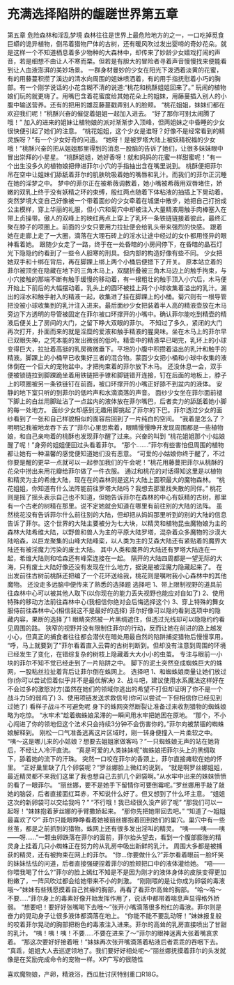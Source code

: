 # 充满选择陷阱的龌蹉世界第五章

第五章
危险森林和淫乱梦境
森林往往是世界上最危险地方的之一，一口吃掉觅食巨蟒的诡异植物，倒吊着猎物尸体的古树，还有暖风吹过发出婴啼的奇妙花朵。就是这样一个不知道栖息着多少物种的大森林中，却传来了妙龄少女嬉戏打闹的声音，若是细想不由让人不寒而栗。但若是有胆大的冒险者寻着声音慢慢找来便能看到让人血液澎湃的美妙场景。
一群身材曼妙的少女在阳光下泼洒着淡黄的花蜜，有的用藤蔓积攒了溪边的清水向周围的姐妹喷洒着，有的用手指抚慰着小巧的胸部。有一个刚学说话的小花含糊不清的说道:“桃花和桃酥姐姐回来了。”
玩闹的植物娘们玩的就更嗨了。用嘴巴含着花蜜度给其她花朵上的姐妹，用藤蔓插入别人的小腹中输送营养。还有的把用的雄蕊藤蔓戳弄别人的脸颊。
“桃花姐姐，妹妹们都在欢迎我们呢！”桃酥兴奋的催促着姐姐一起加入进去。
“好了那你可别太闹腾了哦！”
加入的进来的姐妹让植物娘的派对渐渐步入顶峰，但两姐妹之中昏睡的少女很快便引起了她们的注意。
“桃花姐姐，这个少女是谁呀？好像不是经常看到的精灵族呀？”有一个少女好奇的问道。
“她呀！是被罗塔大陆上被妖精祝福的少女哦！”桃酥兴奋的把从姐姐那里得到的消息一股脑的告诉了她们，让很多妹妹眼中冒出崇拜的小星星。
“桃酥姐姐，她好香呀！就和妈妈的花蜜一样甜蜜呢！”有一个出生没多久的植物娘把伸进菲尔小穴的手指抽出含在嘴里说到。
桃酥便把菲尔吊在空中让姐妹们舔舐着菲尔的肌肤吮吸着她的嘴唇和乳汁。而我们的菲尔正沉睡在她的淫梦之中。
梦中的菲尔正在被希薇调教着，她小嘴被希薇用双唇堵住，娇嫩的双乳上终于没有妖精之环的束缚，殷红两点随着下体粘液的抽插上下晃动着。突然梦境大变自己好像被一个带着面纱的少女牵着在城堡中散步，她把自己打扮成公主模样，穿上华丽的礼服，但小穴和菊穴中却被注入大量精液用触手肉棒塞入在带上贞操带。傲人的双峰上的映红两点上穿上了乳环一条铁链链接着彼此，最终汇聚在脖子的项圈上。前面的少女只要用力拉扯便会给乳头带来强烈的快感。
跟着她在走廊上走了一大圈，滴落在大理石砖上的淫水让途中经过的女仆都用怪异的眼神看着她。
跟随少女走了一路，终于在一处昏暗的小房间停下，在昏暗的晶石灯光下隐隐约约看到了一些令人胆寒的刑具。但内部的构造好像有些不同。
少女把她双手和十绑在背后，再在脚踝上绑上两个小桶后便摁下了开关。
原本站立着的菲尔被顶坐在隐藏在地下的三角木马上，双腿折叠被三角木马边上的触手拘束，与小穴接触的那端不断有触手缓慢的移动着，有一根粗壮的触手顶入小穴后，木马便开始上下前后的大幅摆动着。乳头上的圆环被挂上两个小球收集着溢出的乳汁。漏出的淫水和触手射入的精液一起，收集进了挂在脚踝上的小桶。菊穴则有一根导管把没被小球收集到的乳汁注入进来。最后面纱少女把装着半人高的精液壶放在木马旁边下方透明的导管被固定在菲尔被口环撑开的小嘴中。确认菲尔能吃到精壶的精液后便关上了房间的大门，之留下睁大双眼的菲尔。
不知过了多久，紧闭的大门再次打开，扑面而来的就是淫糜的爱液和触手精液的腥臭味。坐在木马上的菲尔早已双眼失神，之凭本能的发出微弱的低吟。精壶中的精液早已喝完，乳环上的小球变得巨大，拉扯着高挺的乳房微微垂下。平坦的小腹中积攒着溢出的乳汁和触手的精液。脚踝上的小桶早已收集好三者的混合物。蒙面少女把小桶和小球中收集的液体倒在一个巨大的宠物盆中。才把拘束着的菲尔放下木马。
还没休息一会，双手便被锁链拉到脚踝跪坐着用铁链把手镣和脚链错开连接，钉在后面的地板上，脖子上的项圈被另一条铁链钉在前面，被口环撑开的小嘴正好舔不到盆内的液体。
安静的地下室只听的到菲尔的低吟声和水滴滴落的声音。
面纱少女坐在菲尔面前褪下脚上的白丝用脚趾沾了一点盆内的液体放在菲尔嘴巴，后者卖力的舔舐着她小脚的每一处地方。
面纱少女却感到无趣用脚挑起了菲尔的下巴。菲尔透过少女的面纱看到了一张和自己样貌相似的面容后回到了一片纯白的空间。
“我着是怎么了？明明记我被地龙吞下去了”菲尔心里思索着，眼睛慢慢睁开发现周围都是一些植物娘，和自己亲吻着的桃酥也发现菲尔醒了过来。兴奋的叫到
“桃花姐姐那个小姑娘醒了呢！”身旁的姐姐便回过头看着菲尔。
“那个…….”菲尔有些害怕但周围的植物都让她有一种温馨的感觉便知道她们没有恶意。
“可爱的小姑娘你终于醒了，不过你要是醒的更早一点就可以一起参加我们的午会呢！”桃花用藤蔓把菲尔从桃酥的花朵中捞出来用花瓣给菲尔做了一件衣服。
通过和桃花的对话得知这里是以植物和精灵为主的希维大陆，现在在的森林则是这片大陆上面积最大的魔物森林。
“桃花姐姐，你知道有什么法阵能前往罗塔大陆吗？我想去那里找失散的同伴。”
桃花则是摇了摇头表示自己也不知道，但她告诉菲尔在森林的中心有妖精的古树，那里有一个古老的树精在那里。说不定她就会知道在哪里有前往别的大陆的法阵。
虽然桃花没有告诉菲尔什么前往别的大陆，但却把从妈妈那里听到的别的大陆的信息告诉了菲尔。这个世界的大陆主要被分为七大块，以精灵和植物昆虫魔物娘为主的森林大陆希维大陆，以野兽和兽人为主的平原大陆罗塔，混杂着众多魔物的沙漠大陆哈森，以巨龙聚集的山峰大陆峰栾，以人类为主的艾森大陆还有紧贴着的魔界大陆还有被淫魔力污染的废土大陆。
其中人类和魔界的大陆还有罗塔大陆连在一起，希维大陆则和哈森还有峰栾连接在一起。
隔开的大陆四周都是一望无际的大海，只有废土大陆好像还没有发现在什么地方，据说是被淫魔力隐藏起来了。
在出发前往古树前桃酥还把编了一个花环送给我，桃花则是嘱咐我小心森林中的其他魔物。
还没走多远脑中便传来了熟悉的选择题
选择吧
1、带上限制视野的道具前往森林中心可以被其他人取下(以你现在的能力丢失视野也能应对自如了)
2、使用特殊的移动方法前往森林中心(我相信你绝对会后悔选择这个)
3、穿上特殊的舞女服侍前往森林中心(相信我这不是最好的选择)
菲尔好像可以隐约看到选项中的隐藏内容，果断的选择了1
眼睛突然被一片黑绸遮住，但透过光线却可以隐隐约约看见周围的路。
狭窄的视野并没有限制住菲尔的行动，反而让她在前进的路上越发小心，但真正的捕食者往往都会潜伏在暗处用最自然的陷阱捕捉猎物后慢慢享用。
“呼，马上就要到了”菲尔看着直入云霄的古树判断到。但却没有注意到周围的环境已经发生了变化，在错综复杂的树枝上隐藏着大大小小的虫茧。
专注与眼前一小块的菲尔不知不觉已经走到了一片陷阱之中。
脚下的泥土突然变成蜘蛛巨大的蛛网，一股粘丝拉扯着背后让菲尔倒在蛛网上。
选择吧
1、和蜘蛛娘商量让她们放过你(你可以尝试但着似乎并不是最优解决)
2、战斗吧，建议使用水系魔法这样好在不会过多的激怒对方(虽然在她们的领域你逃出的希望不打但却证明了你不是一个战斗力5的弱鸡了)
3、使用项链发送求救信号(你可以尝试一下但相信你已经见到过她了)
看样子战斗不可避免呢
身下的蛛网突然断裂让准备过来收割猎物的蜘蛛娘略为吃惊。
“水牢术”趁着蜘蛛娘呆滞的一瞬间用水牢把她困在原地。
“那个，不小心闯进了你的领地但这个法术只会持续3分钟不会伤害你的。”菲尔向被禁锢的蜘蛛娘解释到。
刚松一口气准备逃离这片区域时，刚一转身便撞入一片柔软之中。
“咦～这是哪儿来的小姑娘？想要去姐姐家做客吗？”一只蜘蛛娘无声的站在她背后，不经让人冷汗直流。
“真是可爱的人类妹妹呢”蜘蛛娘把菲尔头上的黑绸取下，舔着她的流下的汗珠。
突然一口咬在菲尔的香颈上，菲尔直接瘫软在她的怀里。
“正好巢里缺了几个卵袋呢？”罗丝娜脸上微红的说到。
“就是啊罗丝娜姐姐，最近精灵都不来我们这里了我也想自己去抓几个卵袋啊。”从水牢中出来的妹妹愤愤的看了一眼菲尔。
“丽丝娜，要不是她手下留情你可要倒霉呢。”罗丝娜用手敲了敲她的脑袋，后者直接面红耳赤，不知说什么好了。但又想到了什么坏主意。
“姐姐这次的新卵袋可以交给我吗？”
“不行哦！我已经很久没产卵了呢”
“那我们可以一起呀！”妹妹抱着萝丝娜的手臂撒娇起来。
“那你先把她带回去吧。”
“知道了～姐姐最喜欢了♡”
菲尔只能眼睁睁看着她被丽丝娜抱着回到她们的巢穴。巢穴中有一些丝茧，都是之前抓到的猎物。蛛网上还有很多发出淫叫的精灵。
“咦——咦——咦——呀……”一颗虫卵跌落在菲尔的面前，菲尔抬头望去，看到一个腹部膨胀的精灵身上挂着几只小蜘蛛正在努力的从乳房中吸出新鲜的乳汁。
周围大多都是被捕获的精灵，还有被拘束在网上的菲尔。
“你…你要做什么?”菲尔看着眼前一脸坏笑的妹妹怯怯的问道，后者直接强硬捏着菲尔的脸颊把口中的液体灌给她。
“唔——你喂我喝了什么?”菲尔的脸上嫣红不知是不是因为刚才的液体身体的皮肤变得更加粉嫩了，一阵风吹过都会给她带来不小的刺激。
“刚刚喂的是让你成为卵袋的毒液哦～”妹妹有些残愿摸着自己贫瘠的胸部，再看了看菲尔高耸的胸部。
“哈～哈～不要…..”菲尔身上的毒素好像开始发挥作用了，说话中都带着喘息声显得格外娇弱。
“想要吧！要好好张嘴喝下去哦～”张开小嘴滴落很多粉红的毒液。菲尔则是奋力的晃动身子让很多液体都滴落在地上。
“你能不能不要乱动呀！”妹妹报复般的咬着菲尔晃动的胸部把粉色的毒液注入进来。菲尔的高耸的乳房直接喷出了甘甜的乳汁。
“咦！咦！咦！不要…..不要在进来了～”菲尔的眼神迷离大张着嘴哀求着。
“那这次要好好接着哦！”妹妹再次张开嘴滴落着粘液后者乖乖的吞咽下去。
“真乖，姐姐大人去巡逻领地了。我们要好好相处呢～”丽丝娜抚摸着菲尔的头发就像是在奖励完成命令的宠物一样。XP广写的很随性

喜欢魔物娘，产卵，精液浴，西瓜肚讨厌特别重口R18G。

